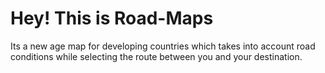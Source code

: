 # Hey! This is Road-Maps
Its a new age map for developing countries which takes into account road conditions while selecting the route between you and your destination. 
